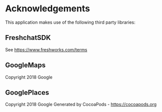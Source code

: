 # Acknowledgements
This application makes use of the following third party libraries:

## FreshchatSDK

See https://www.freshworks.com/terms

## GoogleMaps

Copyright 2018 Google

## GooglePlaces

Copyright 2018 Google
Generated by CocoaPods - https://cocoapods.org
